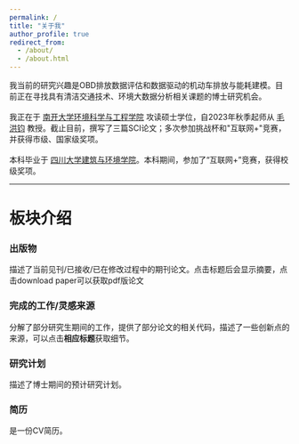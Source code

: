 ```yaml
---
permalink: /
title: "关于我"
author_profile: true
redirect_from: 
  - /about/
  - /about.html
---
```


我当前的研究兴趣是OBD排放数据评估和数据驱动的机动车排放与能耗建模。目前正在寻找具有清洁交通技术、环境大数据分析相关课题的博士研究机会。  
<br>
我正在于 <a href="https://env.nankai.edu.cn">南开大学环境科学与工程学院</a> 攻读硕士学位，自2023年秋季起师从 <a href="https://env.nankai.edu.cn/2019/0612/c14180a177249/page.htm">毛洪钧</a> 教授。截止目前，撰写了三篇SCI论文；多次参加挑战杯和"互联网+"竞赛，并获得市级、国家级奖项。  
<br/>
本科毕业于 <a href="https://acem.scu.edu.cn/">四川大学建筑与环境学院</a>。本科期间，参加了“互联网+”竞赛，获得校级奖项。


---
# 板块介绍  
### 出版物
描述了当前见刊/已接收/已在修改过程中的期刊论文。点击标题后会显示摘要，点击download paper可以获取pdf版论文  
### 完成的工作/灵感来源
分解了部分研究生期间的工作，提供了部分论文的相关代码，描述了一些创新点的来源，可以点击**相应标题**获取细节。  
### 研究计划
描述了博士期间的预计研究计划。  
### 简历
是一份CV简历。

